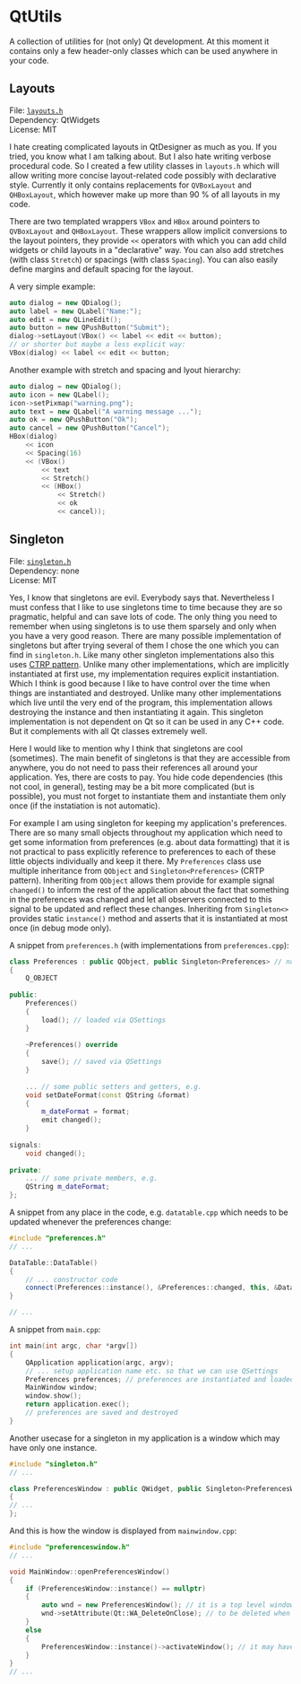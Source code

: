 # QtUtils

A collection of utilities for (not only) Qt development. At this moment it contains only a few header-only classes which can be used anywhere in your code.

Layouts
-------
File: [`layouts.h`](qtutils/layouts.h)<br>
Dependency: QtWidgets<br>
License: MIT

I hate creating complicated layouts in QtDesigner as much as you. If you tried, you know what I am talking about. But I also hate writing verbose procedural code. So I created a few utility classes in `layouts.h` which will allow writing more concise layout-related code possibly with declarative style. Currently it only contains replacements for `QVBoxLayout` and `QHBoxLayout`, which however make up more than 90 % of all layouts in my code.

There are two templated wrappers `VBox` and `HBox` around pointers to `QVBoxLayout` and `QHBoxLayout`. These wrappers allow implicit conversions to the layout pointers, they provide `<<` operators with which you can add child widgets or child layouts in a "declarative" way. You can also add stretches (with class `Stretch`) or spacings (with class `Spacing`). You can also easily define margins and default spacing for the layout.

A very simple example:
```cpp
auto dialog = new QDialog();
auto label = new QLabel("Name:");
auto edit = new QLineEdit();
auto button = new QPushButton("Submit");
dialog->setLayout(VBox() << label << edit << button); 
// or shorter but maybe a less explicit way:
VBox(dialog) << label << edit << button;
```

Another example with stretch and spacing and lyout hierarchy:
```cpp
auto dialog = new QDialog();
auto icon = new QLabel();
icon->setPixmap("warning.png");
auto text = new QLabel("A warning message ...");
auto ok = new QPushButton("Ok");
auto cancel = new QPushButton("Cancel");
HBox(dialog)
    << icon
    << Spacing(16)
    << (VBox() 
        << text 
        << Stretch() 
        << (HBox()
            << Stretch()
            << ok
            << cancel));
```

Singleton
---------
File: [`singleton.h`](qtutils/singleton.h)<br>
Dependency: none<br>
License: MIT

Yes, I know that singletons are evil. Everybody says that. Nevertheless I must confess that I like to use singletons time to time because they are so pragmatic, helpful and can save lots of code. The only thing you need to remember when using singletons is to use them sparsely and only when you have a very good reason. There are many possible implementation of singletons but after trying several of them I chose the one which you can find in `singleton.h`. Like many other singleton implementations also this uses [CTRP pattern](https://en.wikipedia.org/wiki/Curiously_recurring_template_pattern). Unlike many other implementations, which are implicitly instantiated at first use, my implementation requires explicit instantiation. Which I think is good because I like to have control over the time when things are instantiated and destroyed. Unlike many other implementations which live until the very end of the program, this implementation allows destroying the instance and then instantiating it again. This singleton implementation is not dependent on Qt so it can be used in any C++ code. But it complements with all Qt classes extremely well.

Here I would like to mention why I think that singletons are cool (sometimes). The main benefit of singletons is that they are accessible from anywhere, you do not need to pass their references all around your application. Yes, there are costs to pay. You hide code dependencies (this not cool, in general), testing may be a bit more complicated (but is possible), you must not forget to instantiate them and instantiate them only once (if the instatiation is not automatic).

For example I am using singleton for keeping my application's preferences. There are so many small objects throughout my application which need to get some information from preferences (e.g. about data formatting) that it is not practical to pass explicitly reference to preferences to each of these little objects individually and keep it there. My `Preferences` class use multiple inheritance from `QObject` and `Singleton<Preferences>` (CRTP pattern). Inheriting from `QObject` allows them provide for example signal `changed()` to inform the rest of the application about the fact that something in the preferences was changed and let all observers connected to this signal to be updated and reflect these changes. Inheriting from `Singleton<>` provides static `instance()` method and asserts that it is instantiated at most once (in debug mode only).

A snippet from `preferences.h` (with implementations from `preferences.cpp`):
```cpp
class Preferences : public QObject, public Singleton<Preferences> // note that Singleton is mentioned only here
{
    Q_OBJECT
    
public:
    Preferences()
    {
        load(); // loaded via QSettings
    }
    
    ~Preferences() override
    {
        save(); // saved via QSettings
    }
    
    ... // some public setters and getters, e.g.
    void setDateFormat(const QString &format)
    {
        m_dateFormat = format;
        emit changed();
    }
    
signals:
    void changed();
    
private:
    ... // some private members, e.g.
    QString m_dateFormat;
};
```

A snippet from any place in the code, e.g. `datatable.cpp` which needs to be updated whenever the preferences change:
```cpp
#include "preferences.h"
// ...

DataTable::DataTable()
{
    // ... constructor code
    connect(Preferences::instance(), &Preferences::changed, this, &DataTable::update);
}

// ...
```

A snippet from `main.cpp`:
```cpp
int main(int argc, char *argv[]) 
{
    QApplication application(argc, argv);
    // ... setup application name etc. so that we can use QSettings
    Preferences preferences; // preferences are instantiated and loaded
    MainWindow window;
    window.show();
    return application.exec();
    // preferences are saved and destroyed
}
```

Another usecase for a singleton in my application is a window which may have only one instance.
```cpp
#include "singleton.h"
// ...

class PreferencesWindow : public QWidget, public Singleton<PreferencesWindow> // note that Singleton is mentioned only here
{
// ... 
};
```

And this is how the window is displayed from `mainwindow.cpp`:
```cpp
#include "preferenceswindow.h"
// ...

void MainWindow::openPreferencesWindow()
{
    if (PreferencesWindow::instance() == nullptr)
    {
        auto wnd = new PreferencesWindow(); // it is a top level window so it has no parent
        wnd->setAttribute(Qt::WA_DeleteOnClose); // to be deleted when it is closed by user
    }
    else
    {
        PreferencesWindow::instance()->activateWindow(); // it may have been hidden behind the main window
    }
}
// ...
```
